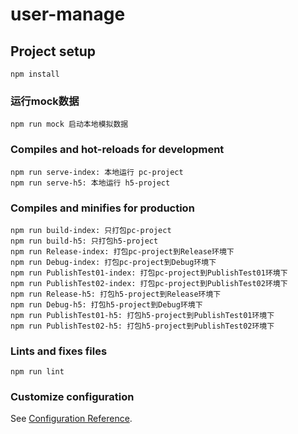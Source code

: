 # user-manage

## Project setup
```
npm install
```

### 运行mock数据
```
npm run mock 启动本地模拟数据 
```
### Compiles and hot-reloads for development
```
npm run serve-index: 本地运行 pc-project 
npm run serve-h5: 本地运行 h5-project 
```

### Compiles and minifies for production
```
npm run build-index: 只打包pc-project 
npm run build-h5: 只打包h5-project 
npm run Release-index: 打包pc-project到Release环境下
npm run Debug-index: 打包pc-project到Debug环境下
npm run PublishTest01-index: 打包pc-project到PublishTest01环境下
npm run PublishTest02-index: 打包pc-project到PublishTest02环境下
npm run Release-h5: 打包h5-project到Release环境下
npm run Debug-h5: 打包h5-project到Debug环境下
npm run PublishTest01-h5: 打包h5-project到PublishTest01环境下
npm run PublishTest02-h5: 打包h5-project到PublishTest02环境下
```

### Lints and fixes files
```
npm run lint
```

### Customize configuration
See [Configuration Reference](https://cli.vuejs.org/config/).
